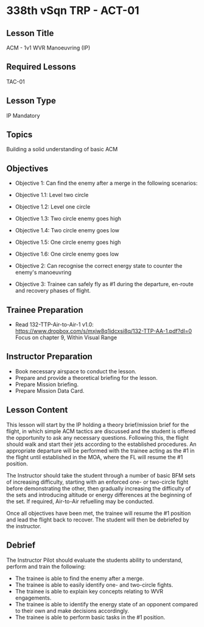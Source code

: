 # 338th vSqn TRP - ACT-01
## Lesson Title
ACM - 1v1 WVR Manoeuvring (IP)

## Required Lessons
TAC-01

## Lesson Type
IP Mandatory

## Topics
Building a solid understanding of basic ACM

## Objectives
* Objective 1: Can find the enemy after a merge in the following scenarios:
* Objective 1.1: Level two circle
* Objective 1.2: Level one circle
* Objective 1.3: Two circle enemy goes high
* Objective 1.4: Two circle enemy goes low
* Objective 1.5: One circle enemy goes high
* Objective 1.6: One circle enemy goes low

* Objective 2: Can recognise the correct energy state to counter the enemy's manoeuvring
* Objective 3: Trainee can safely fly as #1 during the departure, en-route and recovery phases of flight.

## Trainee Preparation
- Read 132-TTP-Air-to-Air-1 v1.0: https://www.dropbox.com/s/mxjw8q1idcxsi8q/132-TTP-AA-1.pdf?dl=0
Focus on chapter 9, Within Visual Range


## Instructor Preparation
- Book necessary airspace to conduct the lesson.
- Prepare and provide a theoretical briefing for the lesson.
- Prepare Mission briefing.
- Prepare Mission Data Card.


## Lesson Content
This lesson will start by the IP holding a theory brief/mission brief for the flight, in which simple ACM tactics are discussed and the student is offered the opportunity to ask any necessary questions. Following this, the flight should walk and start their jets according to the established procedures. An appropriate departure will be performed with the trainee acting as the #1 in the flight until established in the MOA, where the FL will resume the #1 position.

The Instructor should take the student through a number of basic BFM sets of increasing difficulty, starting with an enforced one- or two-circle fight before demonstrating the other, then gradually increasing the difficulty of the sets and introducing altitude or energy differences at the beginning of the set. If required, Air-to-Air refuelling may be conducted.

Once all objectives have been met, the trainee will resume the #1 position and lead the flight back to recover. The student will then be debriefed by the instructor.


## Debrief
The Instructor Pilot should evaluate the students ability to understand, perform and train the following:
- The trainee is able to find the enemy after a merge.
- The trainee is able to easily identify one- and two-circle fights.
- The trainee is able to explain key concepts relating to WVR engagements.
- The trainee is able to identify the energy state of an opponent compared to their own and make decisions accordingly.
- The trainee is able to perform basic tasks in the #1 position.
